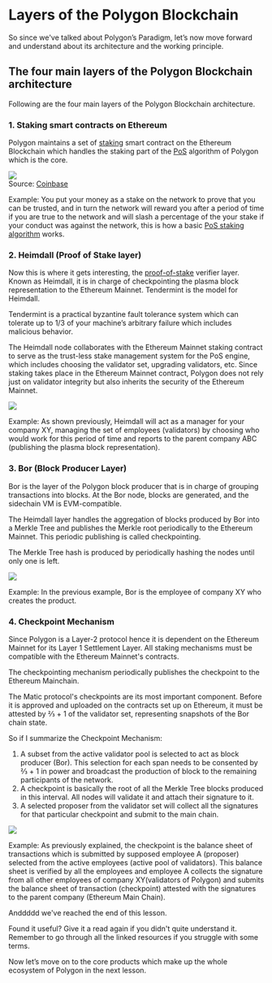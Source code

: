 # Layers of the Polygon Blockchain

So since we've talked about Polygon’s Paradigm, let’s now move forward and understand about its architecture and the working principle.

## The four main layers of the Polygon Blockchain architecture

Following are the four main layers of the Polygon Blockchain architecture.

### 1\. Staking smart contracts on Ethereum

Polygon maintains a set of [staking](https://metaschool.so/articles/staking-proof-of-stake/) smart contract on the Ethereum Blockchain which handles the staking part of the [PoS](https://metaschool.so/articles/proof-of-stake-pos/) algorithm of Polygon which is the core.

![](https://metaschool.s3-ap-southeast-1.amazonaws.com/images/oMNvUP9qiky9ivGQsCCmZGkD7vCcyGZtjTo2yQaN.png)  
Source: [Coinbase](https://www.coinbase.com/learn/crypto-basics/what-is-a-smart-contract)

Example: You put your money as a stake on the network to prove that you can be trusted, and in turn the network will reward you after a period of time if you are true to the network and will slash a percentage of the your stake if your conduct was against the network, this is how a basic [PoS staking algorithm](https://metaschool.so/articles/staking-proof-of-stake/) works.

### 2\. Heimdall (Proof of Stake layer)

Now this is where it gets interesting, the [proof-of-stake](https://metaschool.so/articles/proof-of-stake-pos/) verifier layer. Known as Heimdall, it is in charge of checkpointing the plasma block representation to the Ethereum Mainnet. Tendermint is the model for Heimdall.

Tendermint is a practical byzantine fault tolerance system which can tolerate up to 1/3 of your machine’s arbitrary failure which includes malicious behavior.

The Heimdall node collaborates with the Ethereum Mainnet staking contract to serve as the trust-less stake management system for the PoS engine, which includes choosing the validator set, upgrading validators, etc. Since staking takes place in the Ethereum Mainnet contract, Polygon does not rely just on validator integrity but also inherits the security of the Ethereum Mainnet.

![](https://metaschool.s3-ap-southeast-1.amazonaws.com/images/3BUkB2kRnmcKcPgONIBgWmc2GHhYCTXcDWbQnBt8.png)

Example: As shown previously, Heimdall will act as a manager for your company XY, managing the set of employees (validators) by choosing who would work for this period of time and reports to the parent company ABC (publishing the plasma block representation).

### 3\. Bor (Block Producer Layer)

Bor is the layer of the Polygon block producer that is in charge of grouping transactions into blocks. At the Bor node, blocks are generated, and the sidechain VM is EVM-compatible.

The Heimdall layer handles the aggregation of blocks produced by Bor into a Merkle Tree and publishes the Merkle root periodically to the Ethereum Mainnet. This periodic publishing is called checkpointing.

The Merkle Tree hash is produced by periodically hashing the nodes until only one is left.

![](https://metaschool.s3-ap-southeast-1.amazonaws.com/images/3xMsrOCsRQ3Ka7zve21PE9naxeGnGMt3mJQahfk7.png)

Example: In the previous example, Bor is the employee of company XY who creates the product.

### 4\. Checkpoint Mechanism

Since Polygon is a Layer-2 protocol hence it is dependent on the Ethereum Mainnet for its Layer 1 Settlement Layer. All staking mechanisms must be compatible with the Ethereum Mainnet's contracts.

The checkpointing mechanism periodically publishes the checkpoint to the Ethereum Mainchain.

The Matic protocol's checkpoints are its most important component. Before it is approved and uploaded on the contracts set up on Ethereum, it must be attested by ⅔ + 1 of the validator set, representing snapshots of the Bor chain state.

So if I summarize the Checkpoint Mechanism:

1.  A subset from the active validator pool is selected to act as block producer (Bor). This selection for each span needs to be consented by ⅔ + 1 in power and broadcast the production of block to the remaining participants of the network.
2.  A checkpoint is basically the root of all the Merkle Tree blocks produced in this interval. All nodes will validate it and attach their signature to it.
3.  A selected proposer from the validator set will collect all the signatures for that particular checkpoint and submit to the main chain.

![](https://metaschool.s3-ap-southeast-1.amazonaws.com/images/XVhHnad0qSz95rbLVsLD7TSS9xjHb5VD01oKxQH7.png)

Example: As previously explained, the checkpoint is the balance sheet of transactions which is submitted by supposed employee A (proposer) selected from the active employees (active pool of validators). This balance sheet is verified by all the employees and employee A collects the signature from all other employees of company XY(validators of Polygon) and submits the balance sheet of transaction (checkpoint) attested with the signatures to the parent company (Ethereum Main Chain).

Anddddd we've reached the end of this lesson.

Found it useful? Give it a read again if you didn't quite understand it. Remember to go through all the linked resources if you struggle with some terms.

Now let’s move on to the core products which make up the whole ecosystem of Polygon in the next lesson.
